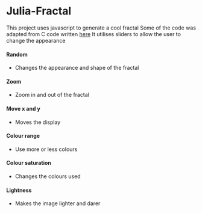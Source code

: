 # Julia-Fractal
This project uses javascript to generate a cool fractal
Some of the code was adapted from C code written [here](http://lodev.org/cgtutor/juliamandelbrot.html)
It utilises sliders to allow the user to change the appearance

#### Random
* Changes the appearance and shape of the fractal
  
#### Zoom
* Zoom in and out of the fractal

#### Move x and y
* Moves the display 

#### Colour range
* Use more or less colours

#### Colour saturation
* Changes the colours used

#### Lightness
* Makes the image lighter and darer
